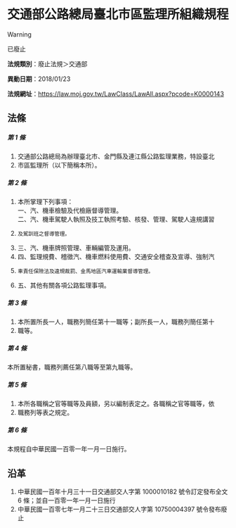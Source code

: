 # 交通部公路總局臺北市區監理所組織規程


> [!WARNING]
> 已廢止


**法規類別**：廢止法規＞交通部

**異動日期**：2018/01/23  

**法規網址**：https://law.moj.gov.tw/LawClass/LawAll.aspx?pcode=K0000143



## 法條
##### 第 1 條
1. 交通部公路總局為辦理臺北市、金門縣及連江縣公路監理業務，特設臺北
1. 市區監理所（以下簡稱本所）。

##### 第 2 條
1. 本所掌理下列事項：  
一、汽、機車檢驗及代檢廠督導管理。  
二、汽、機車駕駛人執照及技工執照考驗、核發、管理、駕駛人違規講習
1.     及駕訓班之督導管理。
1. 三、汽、機車牌照管理、車輛編管及運用。
1. 四、監理規費、稽徵汽、機車燃料使用費、交通安全稽查及宣導、強制汽
1.     車責任保險法及違規裁罰、金馬地區汽車運輸業督導管理。
1. 五、其他有關各項公路監理事項。

##### 第 3 條
1. 本所置所長一人，職務列簡任第十一職等；副所長一人，職務列簡任第十
1. 職等。

##### 第 4 條
本所置秘書，職務列薦任第八職等至第九職等。

##### 第 5 條
1. 本所各職稱之官等職等及員額，另以編制表定之。各職稱之官等職等，依
1. 職務列等表之規定。

##### 第 6 條
本規程自中華民國一百零一年一月一日施行。

## 沿革
1. 中華民國一百年十月三十一日交通部交人字第 1000010182 號令訂定發布全文 6  條；並自一百零一年一月一日施行 
1. 中華民國一百零七年一月二十三日交通部交人字第 10750004397  號令發布廢止

